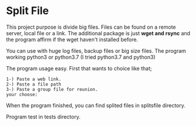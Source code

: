 # Split File

This project purpose is divide big files. Files can be found on a remote server, local file or a link. The additional package is just **wget and rsync** and the program affirm if the wget haven't installed before.

You can use with huge log files, backup files or big size files. The program working python3 or python3.7 (I tried python3.7 and python3) 

The program usage easy. First that wants to choice like that;

```
1-) Paste a web link.
2-) Paste a file path
3-) Paste a group file for reunion.
your choose:
```

When the program finished, you can find splited files in splitsfile directory.

Program test in tests directory.
